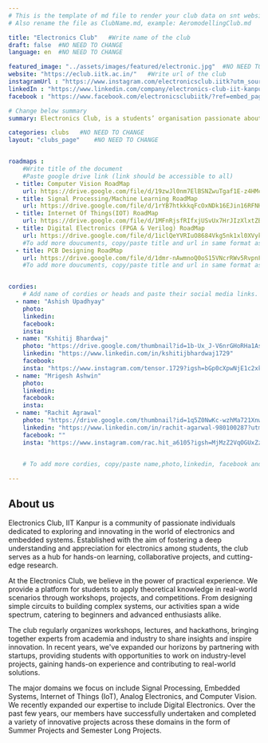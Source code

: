 ```yaml
---
# This is the template of md file to render your club data on snt website. The below example is of Aeromodelling Club, please modify the data according to your clunb.
# Also rename the file as ClubName.md, example: AeromodellingClub.md

title: "Electronics Club"   #Write name of the club
draft: false  #NO NEED TO CHANGE
language: en  #NO NEED TO CHANGE

featured_image: "../assets/images/featured/electronic.jpg"  #NO NEED TO CHANGE
website: "https://eclub.iitk.ac.in/"   #Write url of the club
instagramUrl : "https://www.instagram.com/electronicsclub.iitk?utm_source=ig_web_button_share_sheet&igsh=ZDNlZDc0MzIxNw=="
linkedIn : "https://www.linkedin.com/company/electronics-club-iit-kanpur/mycompany/?viewAsMember=true"
facebook : "https://www.facebook.com/electronicsclubiitk/?ref=embed_page"

# Change below summary
summary: Electronics Club, is a students’ organisation passionate about electronics and technology, coming together to explore, learn, and innovate. Our club provides a collaborative environment where members can work on exciting projects, enhance their skills, and connect with like-minded individuals. Whether you're a beginner or an experienced enthusiast, you'll find opportunities to engage in hands-on activities, attend workshops, and participate in competitions.

categories: clubs   #NO NEED TO CHANGE
layout: "clubs_page"    #NO NEED TO CHANGE


roadmaps :
    #Write title of the document
    #Paste google drive link (link should be accessible to all)
  - title: Computer Vision RoadMap
    url: https://drive.google.com/file/d/19zwJl0nm7ElBSNZwuTgaf1E-z4HMcGQY/view?usp=sharing
  - title: Signal Processing/Machine Learning RoadMap
    url: https://drive.google.com/file/d/1rYB7htkkkqFcOxNDk16EJin16RFNHwi9/view?usp=sharing
  - title: Internet Of Things(IOT) RoadMap
    url: https://drive.google.com/file/d/1MFnRjsfRIfxjUSvUx7HrJIzXlxtZB7zH/view?usp=sharing
  - title: Digital Electronics (FPGA & Verilog) RoadMap
    url: https://drive.google.com/file/d/1iclQeYVRIuO8684Vkg5nk1xl0XVykGZx/view?usp=sharing
    #To add more doucuments, copy/paste title and url in same format as above.
  - title: PCB Designing RoadMap
    url: https://drive.google.com/file/d/1dmr-nAwmnoQ0oS15VNcrRWv5RvpnFQis/view?usp=sharing
    #To add more doucuments, copy/paste title and url in same format as above.


cordies:
    # Add name of cordies or heads and paste their social media links.
  - name: "Ashish Upadhyay"
    photo: 
    linkedin: 
    facebook: 
    insta:
  - name: "Kshitij Bhardwaj"
    photo: "https://drive.google.com/thumbnail?id=1b-Ux_J-V6nrGHoRHa1As-nfybJZthY5X&sz=w1000"
    linkedin: "https://www.linkedin.com/in/kshitijbhardwaj1729"
    facebook: 
    insta: "https://www.instagram.com/tensor.1729?igsh=bGp0cXpwNjE1c2xk"
  - name: "Mrigesh Ashwin"
    photo:
    linkedin:
    facebook: 
    insta:
  - name: "Rachit Agrawal"
    photo: "https://drive.google.com/thumbnail?id=1q5Z0NwKc-wzhMa721XnwO1VRLWUjZ4vM&sz=w1000"
    linkedin: "https://www.linkedin.com/in/rachit-agarwal-980100287?utm_source=share&utm_campaign=share_via&utm_content=profile&utm_medium=android_app"
    facebook: ""
    insta: "https://www.instagram.com/rac.hit_a6105?igsh=MjMzZ2VqOGUxZzF2"


    # To add more cordies, copy/paste name,photo,linkedin, facebook and insta in same format as above.
    
---
```


<!-- Write about us section -->
## About us
Electronics Club, IIT Kanpur is a community of passionate individuals dedicated to exploring and innovating in the world of electronics and embedded systems. Established with the aim of fostering a deep understanding and appreciation for electronics among students, the club serves as a hub for hands-on learning, collaborative projects, and cutting-edge research.

At the Electronics Club, we believe in the power of practical experience. We provide a platform for students to apply theoretical knowledge in real-world scenarios through workshops, projects, and competitions. From designing simple circuits to building complex systems, our activities span a wide spectrum, catering to beginners and advanced enthusiasts alike.

The club regularly organizes workshops, lectures, and hackathons, bringing together experts from academia and industry to share insights and inspire innovation.  In recent years, we've expanded our horizons by partnering with startups, providing students with opportunities to work on industry-level projects, gaining hands-on experience and contributing to real-world solutions.

The major domains we focus on include Signal Processing, Embedded Systems, Internet of Things (IoT), Analog Electronics, and Computer Vision. We recently expanded our expertise to include Digital Electronics. Over the past few years, our members have successfully undertaken and completed a variety of innovative projects across these domains in the form of Summer Projects and Semester Long Projects.